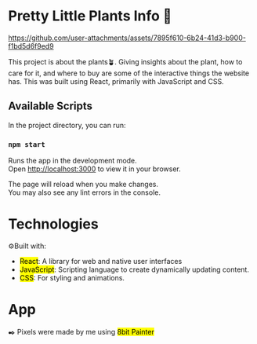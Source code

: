 # Pretty Little Plants Info 🪻
https://github.com/user-attachments/assets/7895f610-6b24-41d3-b900-f1bd5d6f9ed9

This project is about the plants🪴. Giving insights about the plant, how to care for it, and where to buy are some of the 
interactive things the website has. This was built using React, primarily with JavaScript and CSS.

## Available Scripts

In the project directory, you can run:

### `npm start`

Runs the app in the development mode.\
Open [http://localhost:3000](http://localhost:3000) to view it in your browser.

The page will reload when you make changes.\
You may also see any lint errors in the console.

# Technologies
⚙️Built with:
<ul>
  <li><mark>React</mark>: A library for web and native user interfaces</li>
  <li><mark>JavaScript</mark>: Scripting language to create dynamically updating content.</li>
  <li><mark>CSS</mark>: For styling and animations.</li>
</ul>

# App
✒️ Pixels were made by me using <mark>8bit Painter</mark>


